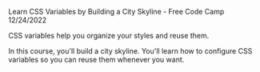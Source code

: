 Learn CSS Variables by Building a City Skyline - Free Code Camp
12/24/2022

CSS variables help you organize your styles and reuse them.

In this course, you'll build a city skyline. You'll learn how to configure CSS variables so you can reuse them whenever you want.
